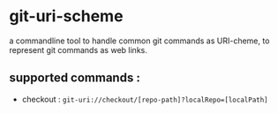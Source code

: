 # git-uri-scheme
a commandline tool to handle common git commands as URI-cheme, to represent git commands as web links.

## supported commands : 

- checkout : `git-uri://checkout/[repo-path]?localRepo=[localPath]`
